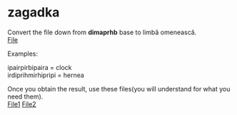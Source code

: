 # zagadka  
Convert the file down from <b>dimaprhb</b> base to limbă omenească.  
[File](zagadka.txt) 
  
Examples:  
  
ipairpirbipaira = clock  
irdiprihmirhipripi = hernea  
  
Once you obtain the result, use these files(you will understand for what you need them).  
[File1](1.txt) [File2](2.txt)
